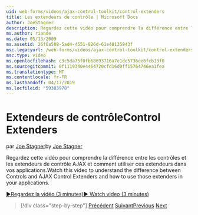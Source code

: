 ```yaml
---
uid: web-forms/videos/ajax-control-toolkit/control-extenders
title: Les extendeurs de contrôle | Microsoft Docs
author: JoeStagner
description: Regardez cette vidéo pour comprendre la différence entre les contrôles et les extendeurs de contrôle AJAX et comment utiliser ces extendeurs dans vos applications.
ms.author: riande
ms.date: 05/13/2009
ms.assetid: 26f6a508-5ad4-4551-826d-61e48135943f
msc.legacyurl: /web-forms/videos/ajax-control-toolkit/control-extenders
msc.type: video
ms.openlocfilehash: c3c5da75f0fb68693716a7e1de5736ee6fcb13f0
ms.sourcegitcommit: 0f1119340e4464720cfd16d0ff15764746ea1fea
ms.translationtype: MT
ms.contentlocale: fr-FR
ms.lasthandoff: 04/17/2019
ms.locfileid: "59383978"
---
```

# <a name="control-extenders"></a><span data-ttu-id="7f345-103">Extendeurs de contrôle</span><span class="sxs-lookup"><span data-stu-id="7f345-103">Control Extenders</span></span>

<span data-ttu-id="7f345-104">par [Joe Stagner](https://github.com/JoeStagner)</span><span class="sxs-lookup"><span data-stu-id="7f345-104">by [Joe Stagner](https://github.com/JoeStagner)</span></span>

<span data-ttu-id="7f345-105">Regardez cette vidéo pour comprendre la différence entre les contrôles et les extendeurs de contrôle AJAX et comment utiliser ces extendeurs dans vos applications.</span><span class="sxs-lookup"><span data-stu-id="7f345-105">Watch this video to understand the difference between Controls and AJAX Control Extenders and how to use those extenders in your applications.</span></span>

[<span data-ttu-id="7f345-106">&#9654;Regardez la vidéo (3 minutes)</span><span class="sxs-lookup"><span data-stu-id="7f345-106">&#9654; Watch video (3 minutes)</span></span>](https://channel9.msdn.com/Blogs/ASP-NET-Site-Videos/control-extenders)

> [!div class="step-by-step"]
> <span data-ttu-id="7f345-107">[Précédent](utilize-the-ajax-rating-control-in-the-aspnet-toolkit.md)
> [Suivant](color-picker.md)</span><span class="sxs-lookup"><span data-stu-id="7f345-107">[Previous](utilize-the-ajax-rating-control-in-the-aspnet-toolkit.md)
[Next](color-picker.md)</span></span>
